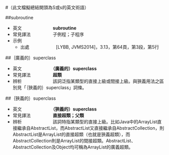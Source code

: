 #（此文檔擬總結開頭為S或s的英文術語）

##subroutine

* 英文　　　　　　　**subroutine**
* 常見譯法　　　　　子例程；子程序
* 示例
  * 出處　　　　　　[LYBB, JVMS2014]，3.13，第64頁，第3段，第5行

##｛廣義的｝superclass

* 英文　　　　　　　**（廣義的）superclass**
* 常見譯法　　　　　**超類**
* 辨析　　　　　　　該詞泛指某類型的直接上級或間接上級。與狹義用法之區別見「｛狹義的｝superclass」詞條。

##｛狹義的｝superclass

* 英文　　　　　　　**（狹義的）superclass**
* 常見譯法　　　　　**直接超類；父類**
* 辨析　　　　　　　該詞特指某類型的直接上級。比如Java中的ArrayList直接繼承自AbstractList，而AbstractList又直接繼承自AbstractCollection，則AbstractList是ArrayList的直接超類（也就是狹義超類），而AbstractCollection則是ArrayList的間接超類。AbstractList、AbstractCollection及Object均可稱為ArrayList的廣義超類。
